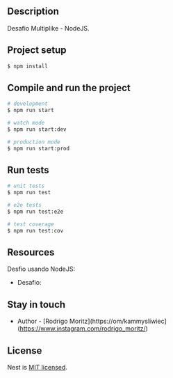 ## Description

Desafio Multiplike - NodeJS.

## Project setup

```bash
$ npm install
```

## Compile and run the project

```bash
# development
$ npm run start

# watch mode
$ npm run start:dev

# production mode
$ npm run start:prod
```

## Run tests

```bash
# unit tests
$ npm run test

# e2e tests
$ npm run test:e2e

# test coverage
$ npm run test:cov
```

## Resources

Desfio usando NodeJS:

- Desafio:


## Stay in touch

- Author - [Rodrigo Moritz](https://om/kammysliwiec](https://www.instagram.com/rodrigo_moritz/)

## License

Nest is [MIT licensed](https://github.com/nestjs/nest/blob/master/LICENSE).
